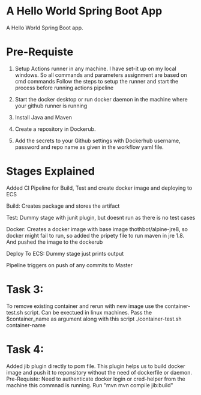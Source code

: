 # A Hello World Spring Boot App

A Hello World Spring Boot app.

# Pre-Requiste

1. Setup Actions runner in any machine. I have set-it up on my local windows. So all commands and parameters assignment are based on cmd commands
Follow the steps to setup the runner and start the process before running actions pipeline

2. Start the docker desktop or run docker daemon in the machine where your github runner is running

3. Install Java and Maven

4. Create a repository in Dockerub.

5. Add the secrets to your Github settings with Dockerhub username, password and repo name as given in the workflow yaml file.

# Stages Explained

Added CI Pipeline for Build, Test and create docker image and deploying to ECS

Build: Creates package and stores the artifact

Test: Dummy stage with junit plugin, but doesnt run as there is no test cases

Docker: Creates a docker image with base image thothbot/alpine-jre8, so docker might fail to run, so added the pripety file to run maven in jre 1.8. And pushed the image to the dockerub

Deploy To ECS: Dummy stage just prints output

Pipeline triggers on push of any commits to Master


# Task 3:

To remove existing container and rerun with new image use the container-test.sh script. Can be exectued in linux machines. Pass the $container_name as argument along with  this script
./container-test.sh container-name

# Task 4: 

Added jib plugin directly to pom file. This plugin helps us to build docker image and push it to reponsitory without the need of dockerfile or daemon.
Pre-Requiste: Need to authenticate docker login or cred-helper from the machine this commnad is running. 
Run "mvn mvn compile jib:build"

